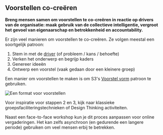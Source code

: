 ## Voorstellen co-creëren

**Breng mensen samen om voorstellen te co-creëren in reactie op drivers van de organisatie: maak gebruik van de collectieve intelligentie, vergroot het gevoel van eigenaarschap en betrokkenheid en accountability.**

Er zijn veel manieren om voorstellen te co-creëren. Ze volgen meestal een soortgelijk patroon:

1. Stem in met de [driver](glossary:organizational-driver) (of probleem / kans / behoefte)
2. Verken het onderwerp en begrijp kaders
3. Genereer ideeën
4. Ontwerp een voorstel (vaak gedaan door een kleinere groep)

Een manier om voorstellen te maken is om S3's [Voorstel vorm](section:proposal-forming) patroon te gebruiken.

![Een format voor voorstellen](img/templates/voorstel-template.png)

Voor inspiratie voor stappen 2 en 3, kijk naar klassieke groepsfaciliteringstechnieken of Design Thinking activiteiten.

Naast een face-to-face workshop kun je dit proces aanpassen voor online vergaderingen. Het kan zelfs asynchroon (en gedurende een langere periode) gebruiken om veel mensen erbij te betrekken.